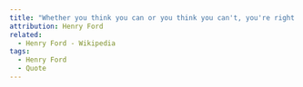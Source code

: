 ```yaml
---
title: "Whether you think you can or you think you can't, you're right."
attribution: Henry Ford
related:
  - Henry Ford - Wikipedia
tags:
  - Henry Ford
  - Quote
---
```


